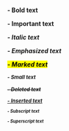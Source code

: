  <b> - Bold text 
  
 <strong> - Important text
  
 <i> - Italic text
  
 <em> - Emphasized text
  
 <mark> - Marked text
  
 <small> - Small text
  
 <del> - Deleted text
  
  <ins> - Inserted text
  
 <sub> - Subscript text
  
 <sup> - Superscript text
  
